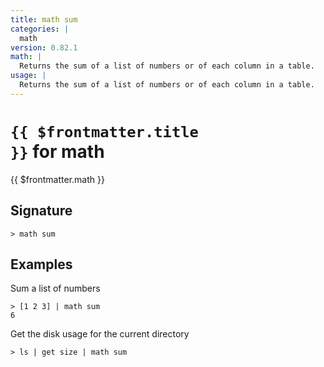 ```yaml
---
title: math sum
categories: |
  math
version: 0.82.1
math: |
  Returns the sum of a list of numbers or of each column in a table.
usage: |
  Returns the sum of a list of numbers or of each column in a table.
---
```


# <code>{{ $frontmatter.title }}</code> for math

<div class='command-title'>{{ $frontmatter.math }}</div>

## Signature

```> math sum ```

## Examples

Sum a list of numbers
```shell
> [1 2 3] | math sum
6
```

Get the disk usage for the current directory
```shell
> ls | get size | math sum

```
